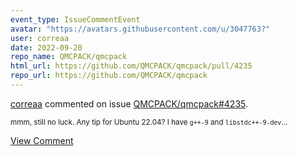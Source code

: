 ```yaml
---
event_type: IssueCommentEvent
avatar: "https://avatars.githubusercontent.com/u/3047763?"
user: correaa
date: 2022-09-20
repo_name: QMCPACK/qmcpack
html_url: https://github.com/QMCPACK/qmcpack/pull/4235
repo_url: https://github.com/QMCPACK/qmcpack
---
```


<a href='https://github.com/correaa' target='_blank'>correaa</a> commented on issue <a href='https://github.com/QMCPACK/qmcpack/pull/4235' target='_blank'>QMCPACK/qmcpack#4235</a>.

<small>mmm, still no luck. Any tip for Ubuntu 22.04? I have `g++-9` and `libstdc++-9-dev`...</small>

<a href='https://github.com/QMCPACK/qmcpack/pull/4235' target='_blank'>View Comment</a>